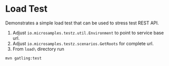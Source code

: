 # Load Test

Demonstrates a simple load test that can be used to stress test REST API.

1. Adjust `io.microsamples.testz.util.Environment` to point to service base url.
2. Adjust `io.microsamples.testz.scenarios.GetRoots` for complete url.
3. From `load\` directory run
```bash
mvn gatling:test

```